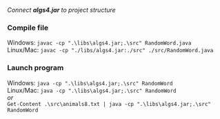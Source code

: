 _Connect **algs4.jar** to project structure_

### Compile file
Windows: `javac -cp ".\libs\algs4.jar;.\src" RandomWord.java`
</br>
Linux/Mac: `javac -cp "./libs/algs4.jar:./src" ./src/RandomWord.java`
### Launch program
Windows: `java -cp ".\libs\algs4.jar;.\src" RandomWord`
</br>
Linux/Mac: `java -cp ".\libs\algs4.jar;.\src" RandomWord`
</br>
_or_
</br>
`Get-Content .\src\animals8.txt | java -cp ".\libs\algs4.jar;.\src" RandomWord`
